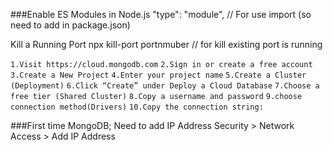 ###Enable ES Modules in Node.js
"type": "module", // For use import (so need to add in package.json)

Kill a Running Port
npx kill-port portnmuber // for kill existing port is running

<!-- FOR MongoDB Connection -->
`1.Visit https://cloud.mongodb.com`
`2.Sign in or create a free account`
`3.Create a New Project`
`4.Enter your project name`
`5.Create a Cluster (Deployment)`
`6.Click “Create” under Deploy a Cloud Database`
`7.Choose a free tier (Shared Cluster)`
`8.Copy a username and password`
`9.choose connection method(Drivers)`
`10.Copy the connection string:`

###First time MongoDB;
Need to add IP Address
Security > Network Access > Add IP Address
